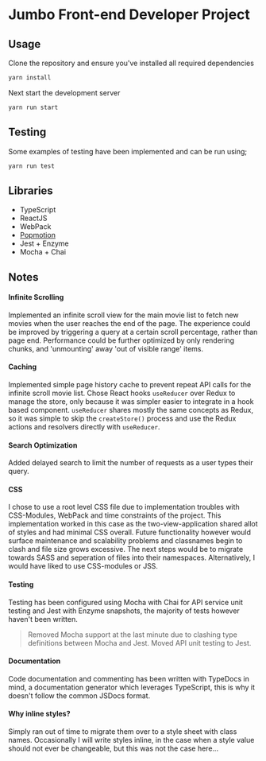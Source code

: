 # Jumbo Front-end Developer Project

## Usage

Clone the repository and ensure you've installed all required dependencies

```bash
yarn install
```

Next start the development server

```bash
yarn run start
```

## Testing

Some examples of testing have been implemented and can be run using;

```bash
yarn run test
```

## Libraries

- TypeScript
- ReactJS
- WebPack
- [Popmotion](https://popmotion.io/)
- Jest + Enzyme
- Mocha + Chai

## Notes

#### Infinite Scrolling
Implemented an infinite scroll view for the main movie list to fetch new movies when the user reaches the end of the page. The experience could be improved by triggering a query at a certain scroll percentage, rather than page end. Performance could be further optimized by only rendering chunks, and 'unmounting' away 'out of visible range' items.

#### Caching
Implemented simple page history cache to prevent repeat API calls for the infinite scroll movie list. Chose React hooks `useReducer` over Redux to manage the store, only because it was simpler easier to integrate in a hook based component. `useReducer` shares mostly the same concepts as Redux, so it was simple to skip the `createStore()` process and use the Redux actions and resolvers directly with `useReducer`.

#### Search Optimization
Added delayed search to limit the number of requests as a user types their query.

#### CSS
I chose to use a root level CSS file due to implementation troubles with CSS-Modules, WebPack and time constraints of the project. This implementation worked in this case as the two-view-application shared allot of styles and had minimal CSS overall. Future functionality however would surface maintenance and scalability problems and classnames begin to clash and file size grows excessive. The next steps would be to migrate towards SASS and seperation of files into their namespaces. Alternatively, I would have liked to use CSS-modules or JSS.

#### Testing
Testing has been configured using Mocha with Chai for API service unit testing and Jest with Enzyme snapshots, the majority of tests however haven't been written.

> Removed Mocha support at the last minute due to clashing type definitions between Mocha and Jest. Moved API unit testing to Jest.

#### Documentation
Code documentation and commenting has been written with TypeDocs in mind, a documentation generator which leverages TypeScript, this is why it doesn't follow the common JSDocs format.

#### Why inline styles?
Simply ran out of time to migrate them over to a style sheet with class names. Occasionally I will write styles inline, in the case when a style value should not ever be changeable, but this was not the case here...